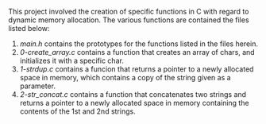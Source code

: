 This project involved the creation of specific functions in C with regard to dynamic memory allocation. The various functions are contained the files listed below:

1. *main.h* contains the prototypes for the functions listed in the files herein.
2. *0-create_array.c* contains a function that creates an array of chars, and initializes it with a specific char.
3. *1-strdup.c* contains a funcion that returns a pointer to a newly allocated space in memory, which contains a copy of the string given as a parameter.
4. *2-str_concat.c* contains a function that concatenates two strings and returns a pointer to a newly allocated space in memory containing the contents of the 1st and 2nd strings.
